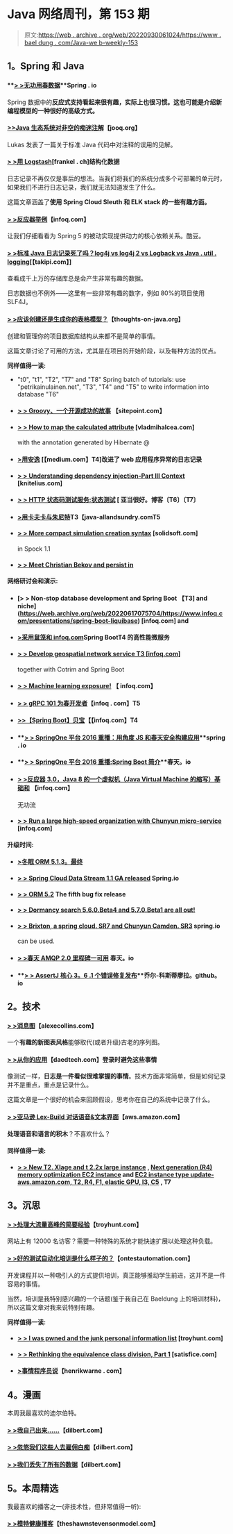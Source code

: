# Java 网络周刊，第 153 期

> 原文:[https://web . archive . org/web/20220930061024/https://www . bael dung . com/Java-we b-weekly-153](https://web.archive.org/web/20220930061024/https://www.baeldung.com/java-web-weekly-153)

## **1。Spring 和 Java**

#### **[> >无功用春数据](https://web.archive.org/web/20220617075704/https://spring.io/blog/2016/11/28/going-reactive-with-spring-data)**Spring . io

Spring 数据中的**反应式支持看起来很有趣，实际上也很习惯。这也可能是介绍新编程模型的一种很好的高级方式。**

#### **[>>Java 生态系统对非空的痴迷注解](https://web.archive.org/web/20220617075704/https://blog.jooq.org/2016/11/24/the-java-ecosystems-obsession-with-nonnull-annotations/)**【jooq.org】

Lukas 发表了一篇关于标准 Java 代码中对注释的误用的见解。

#### **[> >用 Logstash](https://web.archive.org/web/20220617075704/https://blog.frankel.ch/structuring-data-with-logstash/)**[frankel . ch]结构化数据

日志记录不再仅仅是事后的想法。当我们将我们的系统分成多个可部署的单元时，如果我们不进行日志记录，我们就无法知道发生了什么。

这篇文章涵盖了**使用 Spring Cloud Sleuth 和 ELK stack 的一些有趣方面。**

#### **[> >反应器举例](https://web.archive.org/web/20220617075704/https://www.infoq.com/articles/reactor-by-example)**【infoq.com】

让我们仔细看看为 Spring 5 的被动实现提供动力的核心依赖关系。酷豆。

#### **[> >标准 Java 日志记录死了吗？log4j vs log4j 2 vs Logback vs Java . util . logging](https://web.archive.org/web/20220617075704/http://blog.takipi.com/is-standard-java-logging-dead-log4j-vs-log4j2-vs-logback-vs-java-util-logging/)**[【takipi.com】]

查看成千上万的存储库总是会产生非常有趣的数据。

日志数据也不例外——这里有一些非常有趣的数字，例如 80%的项目使用 SLF4J。

#### **[> >应该创建还是生成你的表格模型？](https://web.archive.org/web/20220617075704/http://www.thoughts-on-java.org/create-generate-table-model/)**【thoughts-on-java.org】

创建和管理你的项目数据库结构从来都不是简单的事情。

这篇文章讨论了可用的方法，尤其是在项目的开始阶段，以及每种方法的优点。

**同样值得一读:**

*   "t0", "t1", "T2", "T7" and "T8" Spring batch of tutorials: use "petrikainulainen.net", "T3", "T4" and "T5" to write information into database "T6"
*   #### **[> > Groovy、一个开源成功的故事](https://web.archive.org/web/20220617075704/https://www.sitepoint.com/groovy-open-source-success-story/)** 【sitepoint.com】

*   #### **[> > How to map the calculated attribute](https://web.archive.org/web/20220617075704/https://vladmihalcea.com/2016/11/29/how-to-map-calculated-properties-with-hibernate-generated-annotation/)** [vladmihalcea.com]

    with the annotation generated by Hibernate @
*   #### **[>用安逸](https://web.archive.org/web/20220617075704/https://medium.com/@lefloh/improved-logging-of-webapplicationexceptions-with-resteasy-f5d18dd8fe45#.x8ccw932x)** [【medium.com】T4]改进了 web 应用程序异常的日志记录

*   #### **[> > Understanding dependency injection-Part III Context](https://web.archive.org/web/20220617075704/https://www.knitelius.com/2016/11/29/understanding-dependency-injection-part-3-contexts/)** [knitelius.com]

*   #### **[> > HTTP 状态码测试服务:状态测试](https://web.archive.org/web/20220617075704/http://adambien.blog/roller/abien/entry/http_status_code_test_service)** [ 亚当很好。博客〔T6〕〔T7〕

*   #### **[>用卡夫卡与朱尼特](https://web.archive.org/web/20220617075704/http://www.java-allandsundry.com/2016/11/using-kafka-with-junit.html)T3【java-allandsundry.comT5**

*   #### **[> > More compact simulation creation syntax](https://web.archive.org/web/20220617075704/https://solidsoft.wordpress.com/2016/11/28/more-compact-mock-creation-syntax-in-spock-1-1/)** [solidsoft.com]

    in Spock 1.1
*   #### **[> > Meet Christian Bekov and persist in](https://web.archive.org/web/20220617075704/http://in.relation.to/2016/11/24/meet-christian-beykov/)**

**网络研讨会和演示:**

*   #### **[> > Non-stop database development and Spring Boot 【T3] and niche](https://web.archive.org/web/20220617075704/https://www.infoq.com/presentations/spring-boot-liquibase)** [infoq.com] and

*   #### **[>采用鼠笼和 infoq.com](https://web.archive.org/web/20220617075704/https://www.infoq.com/presentations/microservices-ratpack-boot)Spring BootT4 的高性能微服务**

*   #### **[> > Develop geospatial network service T3 [infoq.com]](https://web.archive.org/web/20220617075704/https://www.infoq.com/presentations/geospatial-kotlin-boot)**

    together with Cotrim and Spring Boot
*   #### **[> > Machine learning exposure!](https://web.archive.org/web/20220617075704/https://www.infoq.com/presentations/machine-learning-spring)** 【 infoq.com】

*   #### **[> > gRPC 101 为春开发者](https://web.archive.org/web/20220617075704/https://www.infoq.com/presentations/spring-grpc)**【infoq . com】T5

*   #### **[>>【Spring Boot】贝宝](https://web.archive.org/web/20220617075704/https://www.infoq.com/presentations/paypal-spring-boot)【【infoq.com】T4**

*   #### **[> > SpringOne 平台 2016 重播：用角度 JS 和春天安全构建应用](https://web.archive.org/web/20220617075704/https://spring.io/blog/2016/11/21/springone-platform-2016-replay-building-applications-with-angular-js-and-spring-security)**spring . io

*   #### **[> > SpringOne 平台 2016 重播:Spring Boot 简介](https://web.archive.org/web/20220617075704/https://spring.io/blog/2016/11/30/springone-platform-2016-replay-intro-to-spring-boot)**春天。io

*   #### **[> >反应器 3.0，Java 8 的一个虚拟机（Java Virtual Machine 的缩写）基础和](https://web.archive.org/web/20220617075704/https://www.infoq.com/presentations/reactor-3-java8)** 【infoq.com】

    无功流
*   #### **[> > Run a large high-speed organization with Chunyun micro-service](https://web.archive.org/web/20220617075704/https://www.infoq.com/presentations/large-organization-spring-cloud-microservices)** [infoq.com]

**升级时间:**

*   #### **[>冬眠 ORM 5.1.3。最终](https://web.archive.org/web/20220617075704/http://in.relation.to/2016/11/23/hibernate-orm-513-final-release/)**

*   #### **[> > Spring Cloud Data Stream 1.1 GA released](https://web.archive.org/web/20220617075704/https://spring.io/blog/2016/11/23/spring-cloud-data-flow-1-1-ga-released)** Spring.io

*   #### **[> > ORM 5.2](https://web.archive.org/web/20220617075704/http://in.relation.to/2016/11/24/hibernate-orm-525-final-release/)** The fifth bug fix release

*   #### **[> > Dormancy search 5.6.0.Beta4 and 5.7.0.Beta1 are all out!](https://web.archive.org/web/20220617075704/http://in.relation.to/2016/11/29/hibernate-search-5-6-0-Beta4-and-5-7-0-Beta1/)**

*   #### **[> > Brixton, a spring cloud. SR7 and Chunyun Camden. SR3](https://web.archive.org/web/20220617075704/https://spring.io/blog/2016/11/29/spring-cloud-brixton-sr7-and-spring-cloud-camden-sr3-are-available)** spring.io

    can be used.
*   #### **[> >春天 AMQP 2.0 里程碑一可用](https://web.archive.org/web/20220617075704/https://spring.io/blog/2016/11/30/spring-amqp-2-0-milestone-1-available)** 春天。io

*   #### **[> > AssertJ 核心 3。6 .1 个错误修复发布](https://web.archive.org/web/20220617075704/https://joel-costigliola.github.io/assertj/assertj-core-news.html#assertj-core-3.6.1)**乔尔-科斯蒂廖拉。github。io

## **2。技术**

#### **[> >消息图](https://web.archive.org/web/20220617075704/http://www.alexecollins.com/message-diagrams/)**【alexecollins.com】

一个**有趣的新图表风格**能够取代(或者升级)古老的序列图。

#### **[> >从你的应用](https://web.archive.org/web/20220617075704/http://www.daedtech.com/avoid-things-logging-application/)**【daedtech.com】登录时避免这些事情

像测试一样，**日志是一件看似很难掌握的事情**。技术方面非常简单，但是如何记录并不是重点，重点是记录什么。

这篇文章是一个很好的机会来回顾假设，思考你在自己的系统中记录了什么。

#### **[> >亚马逊 Lex-Build 对话语音&文本界面](https://web.archive.org/web/20220617075704/https://aws.amazon.com/blogs/aws/amazon-lex-build-conversational-voice-text-interfaces/)**【aws.amazon.com】

**处理语音和语言的积木**？不喜欢什么？

#### **同样值得一读:**

*   #### **[> > New T2\. Xlage and t 2.2x large instance](https://web.archive.org/web/20220617075704/https://aws.amazon.com/blogs/aws/new-t2-xlarge-and-t2-2xlarge-instances/) , [Next generation (R4) memory optimization EC2 instance](https://web.archive.org/web/20220617075704/https://aws.amazon.com/blogs/aws/new-next-generation-r4-memory-optimized-ec2-instances/) and [EC2 instance type update-aws.amazon.com, T2, R4, F1, elastic GPU, I3, C5](https://web.archive.org/web/20220617075704/https://aws.amazon.com/blogs/aws/ec2-instance-type-update-t2-r4-f1-elastic-gpus-i3-c5/) , T7**

## **3。沉思**

#### **[> >处理大流量高峰的简要经验](https://web.archive.org/web/20220617075704/https://www.troyhunt.com/brief-lessons-on-handling-huge-traffic-spikes/)**【troyhunt.com】

网站上有 12000 名访客？需要一种特殊的系统才能快速扩展以处理这种负载。

#### **[> >好的测试自动化培训是什么样子的？](https://web.archive.org/web/20220617075704/http://www.ontestautomation.com/what-does-good-test-automation-training-look-like/)**【ontestautomation.com】

开发课程并以一种吸引人的方式提供培训，真正能够推动学生前进，这并不是一件容易的事情。

当然，培训是我特别感兴趣的一个话题(鉴于我自己在 Baeldung 上的培训材料)，所以这篇文章对我来说特别有趣。

**同样值得一读:**

*   #### **[> > I was pwned and the junk personal information list](https://web.archive.org/web/20220617075704/https://www.troyhunt.com/have-i-been-pwned-and-spam-lists-of-personal-information/)** [troyhunt.com]

*   #### **[> > Rethinking the equivalence class division, Part 1](https://web.archive.org/web/20220617075704/http://www.satisfice.com/blog/archives/1669)** [satisfice.com]

*   #### **[>事情程序员说](https://web.archive.org/web/20220617075704/https://henrikwarne.com/2016/11/24/things-programmers-say/)**【henrikwarne . com】

## **4。漫画**

本周我最喜欢的迪尔伯特。

#### **[> >我自己出来……](https://web.archive.org/web/20220617075704/http://dilbert.com/strip/2013-09-05)**【dilbert.com】

#### **[> >忽悠我们这些人去雇佣白痴](https://web.archive.org/web/20220617075704/http://dilbert.com/strip/2013-09-04)**【dilbert.com】

#### **[> >我们丢失了所有的数据](https://web.archive.org/web/20220617075704/http://dilbert.com/strip/2013-09-06)**【dilbert.com】

## **5。本周精选**

我最喜欢的播客之一(非技术性，但非常值得一听):

#### **[> >模特健康播客](https://web.archive.org/web/20220617075704/http://theshawnstevensonmodel.com/podcasts/)**【theshawnstevensonmodel.com】